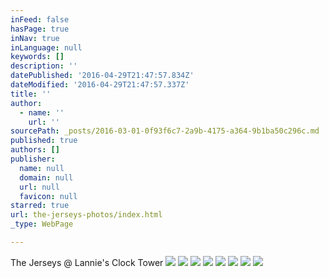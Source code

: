 ```yaml
---
inFeed: false
hasPage: true
inNav: true
inLanguage: null
keywords: []
description: ''
datePublished: '2016-04-29T21:47:57.834Z'
dateModified: '2016-04-29T21:47:57.337Z'
title: ''
author:
  - name: ''
    url: ''
sourcePath: _posts/2016-03-01-0f93f6c7-2a9b-4175-a364-9b1ba50c296c.md
published: true
authors: []
publisher:
  name: null
  domain: null
  url: null
  favicon: null
starred: true
url: the-jerseys-photos/index.html
_type: WebPage

---
```

The Jerseys @ Lannie's Clock Tower
![](https://s3-us-west-2.amazonaws.com/the-grid-img/p/803a0568da668daa764638e9a44cc8f669bf0fbc.jpg)
![](https://s3-us-west-2.amazonaws.com/the-grid-img/p/d2d7c553942dff7d79906609d0820fe1f6eca9d0.jpg)
![](https://the-grid-user-content.s3-us-west-2.amazonaws.com/516f1428-827d-4d29-835b-19ee17254078.jpg)
![](https://the-grid-user-content.s3-us-west-2.amazonaws.com/d09e7b42-bf31-40ae-b675-6b96334681ed.jpg)
![](https://the-grid-user-content.s3-us-west-2.amazonaws.com/559fc3cc-9c48-43c4-a707-749f94517ce9.jpg)
![](https://s3-us-west-2.amazonaws.com/the-grid-img/p/5a9c02c834e2022d31df6cc410499ab64984bc13.jpg)
![](https://s3-us-west-2.amazonaws.com/the-grid-img/p/7d8ef4e6c9b5381a0764fc6fcbe9e27f3b37dbda.jpg)
![](https://s3-us-west-2.amazonaws.com/the-grid-img/p/ea9d2f1a4541cd56f512d26ec7e8467c5594e2eb.jpg)